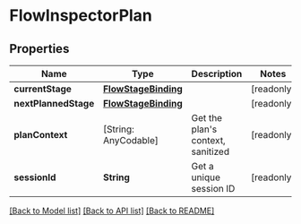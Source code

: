 # FlowInspectorPlan

## Properties
Name | Type | Description | Notes
------------ | ------------- | ------------- | -------------
**currentStage** | [**FlowStageBinding**](FlowStageBinding.md) |  | [readonly] 
**nextPlannedStage** | [**FlowStageBinding**](FlowStageBinding.md) |  | [readonly] 
**planContext** | [String: AnyCodable] | Get the plan&#39;s context, sanitized | [readonly] 
**sessionId** | **String** | Get a unique session ID | [readonly] 

[[Back to Model list]](../README.md#documentation-for-models) [[Back to API list]](../README.md#documentation-for-api-endpoints) [[Back to README]](../README.md)


